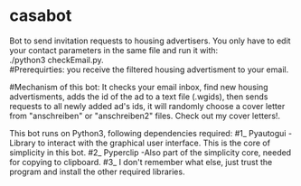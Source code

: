 # casabot
Bot to send invitation requests to housing advertisers. You only have to edit your contact parameters in the same file and run it with:
<br/> 
./python3 checkEmail.py. 
<br>
#Prerequirties: 
you receive the filtered housing advertisment to your email.

#Mechanism of this bot:
It checks your email inbox, find new housing advertisments, adds the id of the ad to a text file (.wgids), then sends requests to all newly added ad's ids, it will randomly choose a cover letter from "anschreiben" or "anschreiben2" files. Check out my cover letters!.

This bot runs on Python3, following dependencies required:
#1_ Pyautogui -Library to interact with the graphical user interface. This is the core of simplicity in this bot.
#2_ Pyperclip -Also part of the simplicity core, needed for copying to clipboard.
#3_ I don't remember what else, just trust the program and install the other required libraries.
